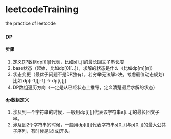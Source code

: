 # leetcodeTraining
the practice of leetcode 

### DP
#### 步骤
1. 定义DP数组dp[i][j]代表，比如s[i..j]的最长回文子串长度
2. base状态（起始，比如dp[0][..]），求解的状态是什么（比如dp[m][n]）
3. 状态变更（最优子问题不是DP独有），若穷举无法解>决，考虑最值动态规划) 比如 dp[i-1][j-1] -> dp[i][j]
4. DP数组遍历方向（一定是从已经状态上推导，定义清楚最后求解的状态）
#### dp数组定义
1. 涉及到一个字符串的时候，一般用dp[i][j]代表该字符串s[i...j]的最长回文子串。
2. 涉及到2个字符串的时候，一般用dp[i][j]代表字符串s[0..i]与p[0..j]的最大公共子序列，有时候是以i或j开头。
